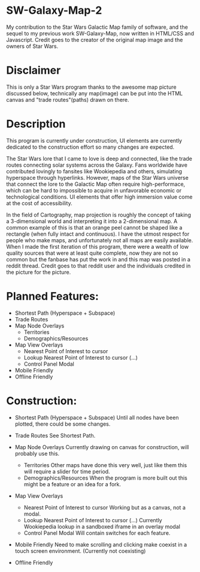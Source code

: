 # SW-Galaxy-Map-2

My contribution to the Star Wars Galactic Map family of software, and the sequel to my previous work SW-Galaxy-Map, now written in HTML/CSS and Javascript. Credit goes to the creator of the original map image and the owners of Star Wars.

# Disclaimer

This is only a Star Wars program thanks to the awesome map picture discussed below, technically any map(image) can be put into the HTML canvas and "trade routes"(paths) drawn on there.

# Description

This program is currently under construction, UI elements are currently dedicated to the construction effort so many changes are expected.

The Star Wars lore that I came to love is deep and connected, like the trade routes connecting solar systems across the Galaxy. Fans worldwide have contributed lovingly to fansites like Wookiepedia and others, simulating hyperspace through hyperlinks. However, maps of the Star Wars universe that connect the lore to the Galactic Map often require high-performace, which can be hard to impossible to acquire in unfavorable economic or technological conditions. UI elements that offer high immersion value come at the cost of accessibility.

In the field of Cartography, map projection is roughly the concept of taking a 3-dimensional world and interpreting it into a 2-dimensional map. A common example of this is that an orange peel cannot be shaped like a rectangle (when fully intact and continuous). I have the utmost respect for people who make maps, and unfortunately not all maps are easily available. When I made the first iteration of this program, there were a wealth of low quality sources that were at least quite complete, now they are not so common but the fanbase has put the work in and this map was posted in a reddit thread. Credit goes to that reddit user and the individuals credited in the picture for the picture.

# Planned Features:
- Shortest Path (Hyperspace + Subspace)
- Trade Routes
- Map Node Overlays
  - Territories
  - Demographics/Resources
- Map View Overlays
  - Nearest Point of Interest to cursor
  - Lookup Nearest Point of Interest to cursor (...)
  - Control Panel Modal
- Mobile Friendly
- Offline Friendly

# Construction:
- Shortest Path (Hyperspace + Subspace)
    Until all nodes have been plotted, there could be some changes.
- Trade Routes
    See Shortest Path.
- Map Node Overlays
    Currently drawing on canvas for construction, will probably use this.
  - Territories
      Other maps have done this very well, just like them this will require a slider for time period.
  - Demographics/Resources
      When the program is more built out this might be a feature or an idea for a fork.
- Map View Overlays
  - Nearest Point of Interest to cursor
      Working but as a canvas, not a modal.
  - Lookup Nearest Point of Interest to cursor (...)
      Currently Wookiepedia lookup in a sandboxed iframe in an overlay modal
  - Control Panel Modal
      Will contain switches for each feature.
- Mobile Friendly
      Need to make scrolling and clicking make coexist in a touch screen environment. (Currently not coexisting)
      
- Offline Friendly
